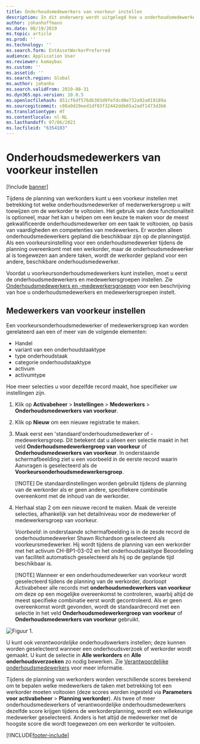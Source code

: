 ```yaml
---
title: Onderhoudsmedewerkers van voorkeur instellen
description: In dit onderwerp wordt uitgelegd hoe u onderhoudsmedewerkers van voorkeur instelt in Activabeheer.
author: johanhoffmann
ms.date: 08/19/2019
ms.topic: article
ms.prod: ''
ms.technology: ''
ms.search.form: EntAssetWorkerPreferred
audience: Application User
ms.reviewer: kamaybac
ms.custom: ''
ms.assetid: ''
ms.search.region: Global
ms.author: johanho
ms.search.validFrom: 2019-08-31
ms.dyn365.ops.version: 10.0.5
ms.openlocfilehash: 851cf6df576db303d9fefdcd0e732a92a019189a
ms.sourcegitcommit: c08a9d19eed1df03f32442ddb65a2adf1473d3b6
ms.translationtype: HT
ms.contentlocale: nl-NL
ms.lasthandoff: 07/06/2021
ms.locfileid: "6354103"
---
```

# <a name="set-up-preferred-maintenance-workers"></a>Onderhoudsmedewerkers van voorkeur instellen

[!include [banner](../../includes/banner.md)]

 

Tijdens de planning van werkorders kunt u een voorkeur instellen met betrekking tot welke onderhoudsmedewerker of mederwerkersgroep u wilt toewijzen om de werkorder te voltooien. Het gebruik van deze functionaliteit is optioneel, maar het kan u helpen om een keuze te maken voor de meest gekwalificeerde onderhoudsmedewerker om een taak te voltooien, op basis van vaardigheden en competenties van medewerkers. Er worden alleen onderhoudsmedewerkers gepland die beschikbaar zijn op de planningstijd. Als een voorkeursinstelling voor een onderhoudsmedewerker tijdens de planning overeenkomt met een werkorder, maar de onderhoudsmedewerker al is toegewezen aan andere taken, wordt de werkorder gepland voor een andere, beschikbare onderhoudsmedewerker.

Voordat u voorkeursonderhoudsmedewerkers kunt instellen, moet u eerst de onderhoudsmedewerkers en medewerkersgroepen instellen. Zie [Onderhoudsmedewerkers en -medewerkersgroepen](../setup-for-objects/workers-and-worker-groups.md) voor een beschrijving van hoe u onderhoudsmedewerkers en medewerkersgroepen instelt.

## <a name="set-up-preferred-workers"></a>Medewerkers van voorkeur instellen

Een voorkeursonderhoudsmedewerker of medewerkersgroep kan worden gerelateerd aan een of meer van de volgende elementen:

- Handel  
- variant van een onderhoudstaaktype  
- type onderhoudstaak  
- categorie onderhoudstaaktype  
- activum  
- activumtype  

Hoe meer selecties u voor dezelfde record maakt, hoe specifieker uw instellingen zijn.

1. Klik op **Activabeheer** > **Instellingen** > **Medewerkers** > **Onderhoudsmedewerkers van voorkeur**.

2. Klik op **Nieuw** om een nieuwe registratie te maken.

3. Maak eerst een 'standaard'onderhoudsmedewerker of -medewerkersgroep. Dit betekent dat u alleen een selectie maakt in het veld **Onderhoudsmedewerkergroep van voorkeur** of **Onderhoudsmedewerkers van voorkeur**. In onderstaande schermafbeelding ziet u een voorbeeld in de eerste record waarin Aanvragen is geselecteerd als de **Voorkeursonderhoudsmedewerkersgroep**.

    [!NOTE] De standaardinstellingen worden gebruikt tijdens de planning van de werkorder als er geen andere, specifiekere combinatie overeenkomt met de inhoud van de werkorder.

4. Herhaal stap 2 om een nieuwe record te maken. Maak de vereiste selecties, afhankelijk van het detailniveau voor de medewerker of medewerkersgroep van voorkeur. 

    *Voorbeeld*: in onderstaande schermafbeelding is in de zesde record de onderhoudsmedewerker Shawn Richardson geselecteerd als voorkeursmedewerker. Hij wordt tijdens de planning van een werkorder met het activum CH-BP1-03-02 en het onderhoudstaaktype Beoordeling van faciliteit automatisch geselecteerd als hij op de geplande tijd beschikbaar is.

    [!NOTE] Wanneer er een onderhoudsmedewerker van voorkeur wordt geselecteerd tijdens de planning van de werkorder, doorloopt Activabeheer alle records met **onderhoudsmedewerkers van voorkeur** om deze op een mogelijke overeenkomst te controleren, waarbij altijd de meest specifieke combinatie eerst wordt gecontroleerd. Als er geen overeenkomst wordt gevonden, wordt de standaardrecord met een selectie in het veld **Onderhoudsmedewerkergroep van voorkeur** of **Onderhoudsmedewerkers van voorkeur** gebruikt.

![Figuur 1.](media/02-work-order-scheduling.png)

U kunt ook *verantwoordelijke* onderhoudswerkers instellen; deze kunnen worden geselecteerd wanneer een onderhoudsverzoek of werkorder wordt gemaakt. U kunt de selectie in **Alle werkorders** en **Alle onderhoudsverzoeken** zo nodig bewerken. Zie [Verantwoordelijke onderhoudsmedewerkers](../setup-for-maintenance-requests/responsible-workers.md) voor meer informatie.

Tijdens de planning van werkorders worden verschillende scores berekend om te bepalen welke medewerkers de taken met betrekking tot een werkorder moeten voltooien (deze scores worden ingesteld via **Parameters voor activabeheer** > **Planning werkorder**). Als twee of meer onderhoudsmedewerkers of verantwoordelijke onderhoudsmedewerkers dezelfde score krijgen tijdens de werkorderplanning, wordt een willekeurige medewerker geselecteerd. Anders is het altijd de medewerker met de hoogste score die wordt toegewezen om een werkorder te voltooien.



[!INCLUDE[footer-include](../../../includes/footer-banner.md)]